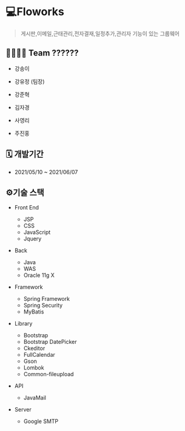  # 💻Floworks

> 게시판,이메일,근태관리,전자결재,일정추가,관리자 기능이 있는 그룹웨어
 
 ## 👨‍👩‍👧‍👦 Team ??????

* 강송이

* 강유정 (팀장)

* 강준혁

* 김자경

* 사영리

* 주진홍

  
## 🗓 개발기간

+ 2021/05/10 ~ 2021/06/07



## ⚙기술 스택 

+ Front End
  + JSP
  + CSS
  + JavaScript
  + Jquery
+ Back
  + Java
  + WAS
  + Oracle 11g X

+ Framework
  + Spring Framework
  + Spring Security
  + MyBatis
+ Library
  + Bootstrap
  + Bootstrap DatePicker
  + Ckeditor
  + FullCalendar
  + Gson
  + Lombok
  + Common-fileupload
+ API
  + JavaMail
+ Server
  + Google SMTP
